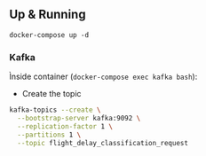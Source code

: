## Up & Running

`docker-compose up -d`

### Kafka

Ìnside container (`docker-compose exec kafka bash`):

 * Create the topic
 
```bash
kafka-topics --create \
  --bootstrap-server kafka:9092 \
  --replication-factor 1 \
  --partitions 1 \
  --topic flight_delay_classification_request
```

